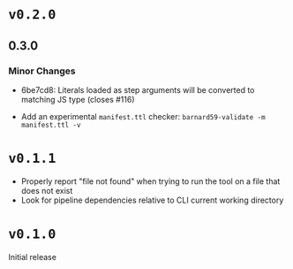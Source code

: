 # `v0.2.0`

## 0.3.0

### Minor Changes

- 6be7cd8: Literals loaded as step arguments will be converted to matching JS type (closes #116)

* Add an experimental `manifest.ttl` checker: `barnard59-validate -m manifest.ttl -v`

# `v0.1.1`

- Properly report "file not found" when trying to run the tool on a file that does not exist
- Look for pipeline dependencies relative to CLI current working directory

# `v0.1.0`

Initial release
